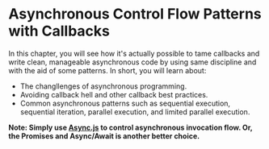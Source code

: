 # Asynchronous Control Flow Patterns with Callbacks

In this chapter, you will see how it's actually possible to tame callbacks and write clean, manageable asynchronous code by using same discipline and with the aid of some patterns.
In short, you will learn about:

- The changllenges of asynchronous programming.
- Avoiding callback hell and other callback best practices.
- Common asynchronous patterns such as sequential execution, sequential iteration, parallel execution, and limited parallel execution.

**Note: Simply use [Async.js](https://www.npmjs.com/package/async) to control asynchronous invocation flow. Or, the Promises and Async/Await is another better choice.**